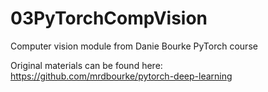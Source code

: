 # 03PyTorchCompVision
Computer vision module from Danie Bourke PyTorch course 

Original materials can be found here: https://github.com/mrdbourke/pytorch-deep-learning
